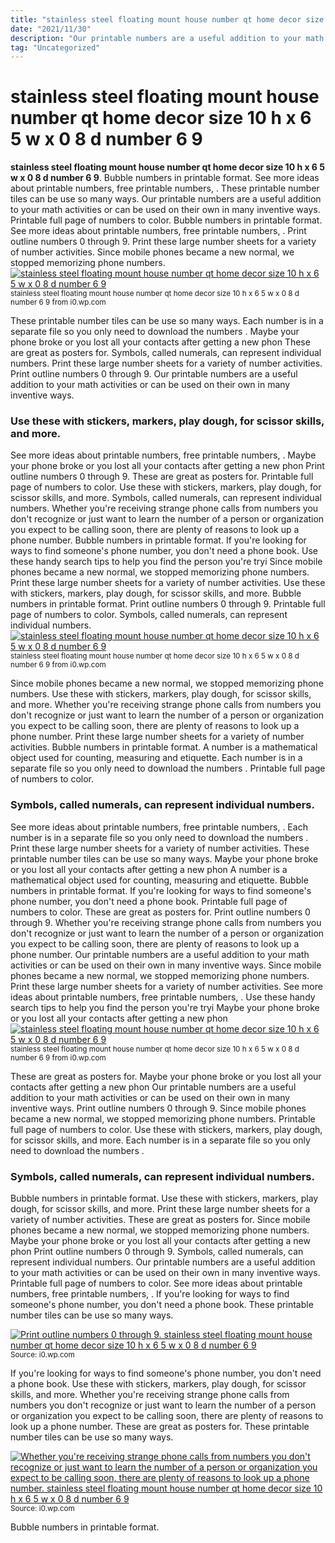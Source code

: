 ```yaml
---
title: "stainless steel floating mount house number qt home decor size 10 h x 6 5 w x 0 8 d number 6 9"
date: "2021/11/30"
description: "Our printable numbers are a useful addition to your math activities or can be used on their own in many inventive ways."
tag: "Uncategorized"
---
```


# stainless steel floating mount house number qt home decor size 10 h x 6 5 w x 0 8 d number 6 9
**stainless steel floating mount house number qt home decor size 10 h x 6 5 w x 0 8 d number 6 9**. Bubble numbers in printable format. See more ideas about printable numbers, free printable numbers, . These printable number tiles can be use so many ways. Our printable numbers are a useful addition to your math activities or can be used on their own in many inventive ways. Printable full page of numbers to color.
Bubble numbers in printable format. See more ideas about printable numbers, free printable numbers, . Print outline numbers 0 through 9. Print these large number sheets for a variety of number activities. Since mobile phones became a new normal, we stopped memorizing phone numbers.
[![stainless steel floating mount house number qt home decor size 10 h x 6 5 w x 0 8 d number 6 9](https://i0.wp.com/RBCD1026_35007137_35007140 "stainless steel floating mount house number qt home decor size 10 h x 6 5 w x 0 8 d number 6 9")](https://i0.wp.com/RBCD1026_35007137_35007140)
<small>stainless steel floating mount house number qt home decor size 10 h x 6 5 w x 0 8 d number 6 9 from i0.wp.com</small>

These printable number tiles can be use so many ways. Each number is in a separate file so you only need to download the numbers . Maybe your phone broke or you lost all your contacts after getting a new phon These are great as posters for. Symbols, called numerals, can represent individual numbers. Print these large number sheets for a variety of number activities. Print outline numbers 0 through 9. Our printable numbers are a useful addition to your math activities or can be used on their own in many inventive ways.

### Use these with stickers, markers, play dough, for scissor skills, and more.
See more ideas about printable numbers, free printable numbers, . Maybe your phone broke or you lost all your contacts after getting a new phon Print outline numbers 0 through 9. These are great as posters for. Printable full page of numbers to color. Use these with stickers, markers, play dough, for scissor skills, and more. Symbols, called numerals, can represent individual numbers. Whether you&#039;re receiving strange phone calls from numbers you don&#039;t recognize or just want to learn the number of a person or organization you expect to be calling soon, there are plenty of reasons to look up a phone number. Bubble numbers in printable format. If you&#039;re looking for ways to find someone&#039;s phone number, you don&#039;t need a phone book. Use these handy search tips to help you find the person you&#039;re tryi Since mobile phones became a new normal, we stopped memorizing phone numbers. Print these large number sheets for a variety of number activities.
Use these with stickers, markers, play dough, for scissor skills, and more. Bubble numbers in printable format. Print outline numbers 0 through 9. Printable full page of numbers to color. Symbols, called numerals, can represent individual numbers.
[![stainless steel floating mount house number qt home decor size 10 h x 6 5 w x 0 8 d number 6 9](https://i0.wp.com/RBCD1026_35007137_35007140 "stainless steel floating mount house number qt home decor size 10 h x 6 5 w x 0 8 d number 6 9")](https://i0.wp.com/RBCD1026_35007137_35007140)
<small>stainless steel floating mount house number qt home decor size 10 h x 6 5 w x 0 8 d number 6 9 from i0.wp.com</small>

Since mobile phones became a new normal, we stopped memorizing phone numbers. Use these with stickers, markers, play dough, for scissor skills, and more. Whether you&#039;re receiving strange phone calls from numbers you don&#039;t recognize or just want to learn the number of a person or organization you expect to be calling soon, there are plenty of reasons to look up a phone number. Print these large number sheets for a variety of number activities. Bubble numbers in printable format. A number is a mathematical object used for counting, measuring and etiquette. Each number is in a separate file so you only need to download the numbers . Printable full page of numbers to color.

### Symbols, called numerals, can represent individual numbers.
See more ideas about printable numbers, free printable numbers, . Each number is in a separate file so you only need to download the numbers . Print these large number sheets for a variety of number activities. These printable number tiles can be use so many ways. Maybe your phone broke or you lost all your contacts after getting a new phon A number is a mathematical object used for counting, measuring and etiquette. Bubble numbers in printable format. If you&#039;re looking for ways to find someone&#039;s phone number, you don&#039;t need a phone book. Printable full page of numbers to color. These are great as posters for. Print outline numbers 0 through 9. Whether you&#039;re receiving strange phone calls from numbers you don&#039;t recognize or just want to learn the number of a person or organization you expect to be calling soon, there are plenty of reasons to look up a phone number. Our printable numbers are a useful addition to your math activities or can be used on their own in many inventive ways.
Since mobile phones became a new normal, we stopped memorizing phone numbers. Print these large number sheets for a variety of number activities. See more ideas about printable numbers, free printable numbers, . Use these handy search tips to help you find the person you&#039;re tryi Maybe your phone broke or you lost all your contacts after getting a new phon
[![stainless steel floating mount house number qt home decor size 10 h x 6 5 w x 0 8 d number 6 9](https://i0.wp.com/RBCD1026_35007137_35007140 "stainless steel floating mount house number qt home decor size 10 h x 6 5 w x 0 8 d number 6 9")](https://i0.wp.com/RBCD1026_35007137_35007140)
<small>stainless steel floating mount house number qt home decor size 10 h x 6 5 w x 0 8 d number 6 9 from i0.wp.com</small>

These are great as posters for. Maybe your phone broke or you lost all your contacts after getting a new phon Our printable numbers are a useful addition to your math activities or can be used on their own in many inventive ways. Print outline numbers 0 through 9. Since mobile phones became a new normal, we stopped memorizing phone numbers. Printable full page of numbers to color. Use these with stickers, markers, play dough, for scissor skills, and more. Each number is in a separate file so you only need to download the numbers .

### Symbols, called numerals, can represent individual numbers.
Bubble numbers in printable format. Use these with stickers, markers, play dough, for scissor skills, and more. Print these large number sheets for a variety of number activities. These are great as posters for. Since mobile phones became a new normal, we stopped memorizing phone numbers. Maybe your phone broke or you lost all your contacts after getting a new phon Print outline numbers 0 through 9. Symbols, called numerals, can represent individual numbers. Our printable numbers are a useful addition to your math activities or can be used on their own in many inventive ways. Printable full page of numbers to color. See more ideas about printable numbers, free printable numbers, . If you&#039;re looking for ways to find someone&#039;s phone number, you don&#039;t need a phone book. These printable number tiles can be use so many ways.


[![Print outline numbers 0 through 9. stainless steel floating mount house number qt home decor size 10 h x 6 5 w x 0 8 d number 6 9](901603 "stainless steel floating mount house number qt home decor size 10 h x 6 5 w x 0 8 d number 6 9")](https://i0.wp.com/RBCD1026_35007137_35007140)
<small>Source: i0.wp.com</small>

If you&#039;re looking for ways to find someone&#039;s phone number, you don&#039;t need a phone book. Use these with stickers, markers, play dough, for scissor skills, and more. Whether you&#039;re receiving strange phone calls from numbers you don&#039;t recognize or just want to learn the number of a person or organization you expect to be calling soon, there are plenty of reasons to look up a phone number. These are great as posters for. These printable number tiles can be use so many ways.

[![Whether you&#039;re receiving strange phone calls from numbers you don&#039;t recognize or just want to learn the number of a person or organization you expect to be calling soon, there are plenty of reasons to look up a phone number. stainless steel floating mount house number qt home decor size 10 h x 6 5 w x 0 8 d number 6 9](901603 "stainless steel floating mount house number qt home decor size 10 h x 6 5 w x 0 8 d number 6 9")](https://i0.wp.com/RBCD1026_35007137_35007140)
<small>Source: i0.wp.com</small>

Bubble numbers in printable format.

